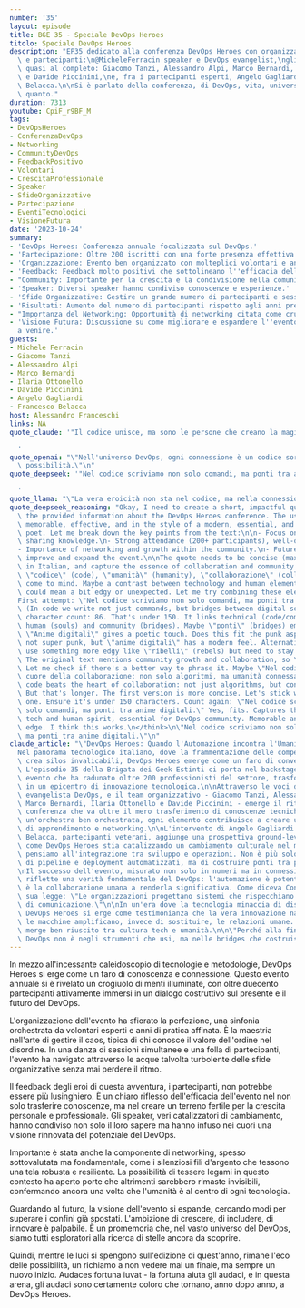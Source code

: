 ```yaml
---
number: '35'
layout: episode
title: BGE 35 - Speciale DevOps Heroes
titolo: Speciale DevOps Heroes
description: "EP35 dedicato alla conferenza DevOps Heroes con organizzatori, speaker\
  \ e partecipanti:\n@MicheleFerracin speaker e DevOps evangelist,\ngli organizzatori\
  \ quasi al completo: Giacomo Tanzi, Alessandro Alpi, Marco Bernardi, Ilaria Ottonello\
  \ e Davide Piccinini,\ne, fra i partecipanti esperti, Angelo Gagliardi e Francesco\
  \ Belacca.\n\nSi è parlato della conferenza, di DevOps, vita, universo e tutto\
  \ quanto."
duration: 7313
youtube: CpiF_r9BF_M
tags:
- DevOpsHeroes
- ConferenzaDevOps
- Networking
- CommunityDevOps
- FeedbackPositivo
- Volontari
- CrescitaProfessionale
- Speaker
- SfideOrganizzative
- Partecipazione
- EventiTecnologici
- VisioneFutura
date: '2023-10-24'
summary:
- 'DevOps Heroes: Conferenza annuale focalizzata sul DevOps.'
- 'Partecipazione: Oltre 200 iscritti con una forte presenza effettiva.'
- 'Organizzazione: Evento ben organizzato con molteplici volontari e anni di esperienza.'
- 'Feedback: Feedback molto positivi che sottolineano l''efficacia dell''evento.'
- "Community: Importante per la crescita e la condivisione nella comunità DevOps."
- 'Speaker: Diversi speaker hanno condiviso conoscenze e esperienze.'
- 'Sfide Organizzative: Gestire un grande numero di partecipanti e sessioni simultanee.'
- 'Risultati: Aumento del numero di partecipanti rispetto agli anni precedenti.'
- "Importanza del Networking: Opportunità di networking citata come cruciale."
- 'Visione Futura: Discussione su come migliorare e espandere l''evento negli anni
  a venire.'
guests:
- Michele Ferracin
- Giacomo Tanzi
- Alessandro Alpi
- Marco Bernardi
- Ilaria Ottonello
- Davide Piccinini
- Angelo Gagliardi
- Francesco Belacca
host: Alessandro Franceschi
links: NA
quote_claude: '"Il codice unisce, ma sono le persone che creano la magia."

  '
quote_openai: "\"Nell'universo DevOps, ogni connessione è un codice sorgente di\
  \ possibilità.\"\n"
quote_deepseek: '"Nel codice scriviamo non solo comandi, ma ponti tra anime digitali."

  '
quote_llama: "\"La vera eroicità non sta nel codice, ma nella connessione.\""
quote_deepseek_reasoning: "Okay, I need to create a short, impactful quote based on\
  \ the provided information about the DevOps Heroes conference. The user wants something\
  \ memorable, effective, and in the style of a modern, essential, and slightly punk\
  \ poet. Let me break down the key points from the text:\n\n- Focus on DevOps, community,\
  \ sharing knowledge.\n- Strong attendance (200+ participants), well-organized event.\n\
  - Importance of networking and growth within the community.\n- Future vision to\
  \ improve and expand the event.\n\nThe quote needs to be concise (max 150 characters),\
  \ in Italian, and capture the essence of collaboration and community. Words like\
  \ \"codice\" (code), \"umanità\" (humanity), \"collaborazione\" (collaboration)\
  \ come to mind. Maybe a contrast between technology and human elements. Punk vibe\
  \ could mean a bit edgy or unexpected. Let me try combining these elements.\n\n\
  First attempt: \"Nel codice scriviamo non solo comandi, ma ponti tra anime digitali.\"\
  \ (In code we write not just commands, but bridges between digital souls.) Checks\
  \ character count: 86. That's under 150. It links technical (code/commands) with\
  \ human (souls) and community (bridges). Maybe \"ponti\" (bridges) emphasizes connection.\
  \ \"Anime digitali\" gives a poetic touch. Does this fit the punk aspect? Maybe\
  \ not super punk, but \"anime digitali\" has a modern feel. Alternatively, could\
  \ use something more edgy like \"ribelli\" (rebels) but need to stay within context.\
  \ The original text mentions community growth and collaboration, so \"ponti\" works.\
  \ Let me check if there's a better way to phrase it. Maybe \"Nel codice batte il\
  \ cuore della collaborazione: non solo algoritmi, ma umanità connessa.\" (In\
  \ code beats the heart of collaboration: not just algorithms, but connected humanity.)\
  \ But that's longer. The first version is more concise. Let's stick with the first\
  \ one. Ensure it's under 150 characters. Count again: \"Nel codice scriviamo non\
  \ solo comandi, ma ponti tra anime digitali.\" Yes, fits. Captures the blend of\
  \ tech and human spirit, essential for DevOps community. Memorable and has a poetic\
  \ edge. I think this works.\n</think>\n\"Nel codice scriviamo non solo comandi,\
  \ ma ponti tra anime digitali.\"\n"
claude_article: "\"DevOps Heroes: Quando l'Automazione incontra l'Umanità\"\n\n\
  Nel panorama tecnologico italiano, dove la frammentazione delle competenze spesso\
  \ crea silos invalicabili, DevOps Heroes emerge come un faro di convergenza tecno-culturale.\
  \ L'episodio 35 della Brigata dei Geek Estinti ci porta nel backstage di questo\
  \ evento che ha radunato oltre 200 professionisti del settore, trasformando Parma\
  \ in un epicentro di innovazione tecnologica.\n\nAttraverso le voci di Michele Ferracin,\
  \ evangelista DevOps, e il team organizzativo - Giacomo Tanzi, Alessandro Alpi,\
  \ Marco Bernardi, Ilaria Ottonello e Davide Piccinini - emerge il ritratto di una\
  \ conferenza che va oltre il mero trasferimento di conoscenze tecniche. Come in\
  \ un'orchestra ben orchestrata, ogni elemento contribuisce a creare una sinfonia\
  \ di apprendimento e networking.\n\nL'intervento di Angelo Gagliardi e Francesco\
  \ Belacca, partecipanti veterani, aggiunge una prospettiva ground-level che rivela\
  \ come DevOps Heroes stia catalizzando un cambiamento culturale nel modo in cui\
  \ pensiamo all'integrazione tra sviluppo e operazioni. Non è più solo questione\
  \ di pipeline e deployment automatizzati, ma di costruire ponti tra persone e tecnologie.\n\
  \nIl successo dell'evento, misurato non solo in numeri ma in connessioni umane create,\
  \ riflette una verità fondamentale del DevOps: l'automazione è potente, ma\
  \ è la collaborazione umana a renderla significativa. Come diceva Conway nella\
  \ sua legge: \"Le organizzazioni progettano sistemi che rispecchiano le loro strutture\
  \ di comunicazione.\"\n\nIn un'era dove la tecnologia minaccia di disconnetterci,\
  \ DevOps Heroes si erge come testimonianza che la vera innovazione nasce quando\
  \ le macchine amplificano, invece di sostituire, le relazioni umane. Come un git\
  \ merge ben riuscito tra cultura tech e umanità.\n\n\"Perché alla fine, il\
  \ DevOps non è negli strumenti che usi, ma nelle bridges che costruisci.\"\n"
---
```

In mezzo all'incessante caleidoscopio di tecnologie e metodologie, DevOps Heroes si erge come un faro di conoscenza e connessione. Questo evento annuale si è rivelato un crogiuolo di menti illuminate, con oltre duecento partecipanti attivamente immersi in un dialogo costruttivo sul presente e il futuro del DevOps.

L'organizzazione dell'evento ha sfiorato la perfezione, una sinfonia orchestrata da volontari esperti e anni di pratica affinata. È la maestria nell'arte di gestire il caos, tipica di chi conosce il valore dell'ordine nel disordine. In una danza di sessioni simultanee e una folla di partecipanti, l'evento ha navigato attraverso le acque talvolta turbolente delle sfide organizzative senza mai perdere il ritmo.

Il feedback degli eroi di questa avventura, i partecipanti, non potrebbe essere più lusinghiero. È un chiaro riflesso dell'efficacia dell'evento nel non solo trasferire conoscenze, ma nel creare un terreno fertile per la crescita personale e professionale. Gli speaker, veri catalizzatori di cambiamento, hanno condiviso non solo il loro sapere ma hanno infuso nei cuori una visione rinnovata del potenziale del DevOps.

Importante è stata anche la componente di networking, spesso sottovalutata ma fondamentale, come i silenziosi fili d'argento che tessono una tela robusta e resiliente. La possibilità di tessere legami in questo contesto ha aperto porte che altrimenti sarebbero rimaste invisibili, confermando ancora una volta che l'umanità è al centro di ogni tecnologia.

Guardando al futuro, la visione dell'evento si espande, cercando modi per superare i confini già spostati. L'ambizione di crescere, di includere, di innovare è palpabile. È un promemoria che, nel vasto universo del DevOps, siamo tutti esploratori alla ricerca di stelle ancora da scoprire.

Quindi, mentre le luci si spengono sull'edizione di quest'anno, rimane l'eco delle possibilità, un richiamo a non vedere mai un finale, ma sempre un nuovo inizio. Audaces fortuna iuvat - la fortuna aiuta gli audaci, e in questa arena, gli audaci sono certamente coloro che tornano, anno dopo anno, a DevOps Heroes.